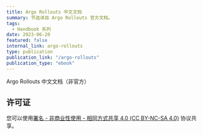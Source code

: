 ```yaml
---
title: Argo Rollouts 中文文档
summary: 节选译自 Argo Rollouts 官方文档。
tags:
  - Handbook 系列
date: 2023-06-20
featured: false
internal_link: argo-rollouts
type: publication
publication_link: "/argo-rollouts"
publication_type: "ebook"
---
```


Argo Rollouts 中文文档（非官方）

## 许可证

您可以使用[署名 - 非商业性使用 - 相同方式共享 4.0 (CC BY-NC-SA 4.0)](https://creativecommons.org/licenses/by-nc-sa/4.0/deed.zh)  协议共享。
